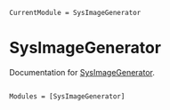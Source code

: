 ```@meta
CurrentModule = SysImageGenerator
```

# SysImageGenerator

Documentation for [SysImageGenerator](https://github.com/Quantum-Many-Body/SysImageGenerator.jl).

```@index
```

```@autodocs
Modules = [SysImageGenerator]
```
